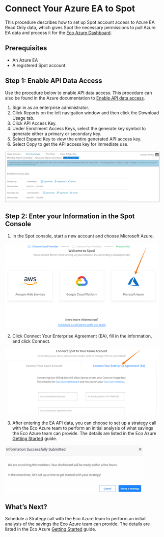 # Connect Your Azure EA to Spot

This procedure describes how to set up Spot account access to Azure EA Read Only data, which gives Spot the necessary permissions to pull Azure EA data and process it for the [Eco Azure Dashboard](eco/azure-tutorials/view-your-savings).

## Prerequisites
- An Azure EA
- A registered Spot account

## Step 1: Enable API Data Access

Use the procedure below to enable API data access. This procedure can also be found in the Azure documentation to [Enable API data access](https://docs.microsoft.com/en-us/azure/cost-management-billing/manage/ea-portal-rest-apis#enable-api-data-access).

1. Sign in as an enterprise administrator.
2. Click Reports on the left navigation window and then click the Download Usage tab.
3. Click API Access Key.
4. Under Enrollment Access Keys, select the generate key symbol to generate either a primary or secondary key.
5. Select Expand Key to view the entire generated API access key.
6. Select Copy to get the API access key for immediate use.

<img src="/connect-your-cloud-provider/_media/connect-azure-ea-01.png" />

## Step 2: Enter your Information in the Spot Console

1. In the Spot console, start a new account and choose Microsoft Azure.

<img src="/connect-your-cloud-provider/_media/connect-azure-ea-02.png" width="500" />

2. Click Connect Your Enterprise Agreement (EA), fill in the information, and click Connect.

<img src="/connect-your-cloud-provider/_media/connect-azure-ea-03.png" width="500" />

3. After entering the EA API data, you can choose to set up a strategy call with the Eco Azure team to perform an initial analysis of what savings the Eco Azure team can provide. The details are listed in the Eco Azure [Getting Started](eco/getting-started/connect-azure-ea-to-eco) guide.

<img src="/connect-your-cloud-provider/_media/connect-azure-ea-04.png" width="450" />

## What’s Next?

Schedule a Strategy call with the Eco Azure team to perform an initial analysis of the savings the Eco Azure team can provide. The details are listed in the Eco Azure [Getting Started](eco/getting-started/connect-azure-ea-to-eco) guide.
